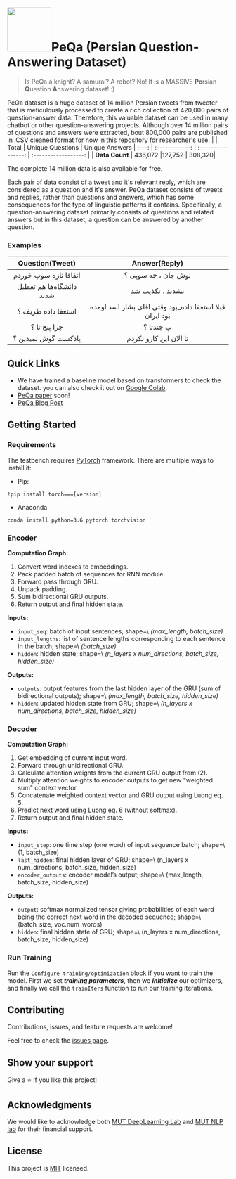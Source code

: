 <h1><img src="https://i.pinimg.com/originals/40/fd/fb/40fdfb3aa832a7e80485f7c37c0b97ad.gif" width="100" height="100">PeQa (Persian Question-Answering Dataset)</h1>

> Is PeQa a knight? A samurai? A robot? No! It is a MASSIVE **Pe**rsian **Q**uestion **A**nswering dataset! :)

PeQa dataset is a huge dataset of 14 million Persian tweets from tweeter that is meticulously processed to create a rich collection of 420,000 pairs of question-answer data. Therefore, this valuable dataset can be used in many chatbot or other question-answering projects. Although over 14 million pairs of questions and answers were extracted, bout 800,000 pairs are published in .CSV cleaned format for now in this repository for researcher's use.
|  | Total | Unique Questions | Unique Answers 
| :---: | :------------: | :----------------: | :------------------: |
| **Data Count** | 436,072  |127,752  |   308,320|         

The complete 14 million data is also available for free.

Each pair of data consist of a tweet and it's relevant reply, which are considered as a question and it's answer. PeQa dataset consists of tweets and replies, rather than questions and answers, which has some consequences for the type of linguistic patterns it contains. Specifically, a question-answering dataset primarily consists of questions and related answers but in this dataset, a question can be answered by another question.

### Examples
| Question(Tweet) | Answer(Reply) |
| :------------: | :----------------: |
|    اتفاقا تازه سوپ خوردم     |       نوش جان ، چه سوپی ؟       |
|    دانشگاه‌ها هم تعطیل شدند     |         نشدند ، تکذیب شد     |
|    استعفا داده ظریف ؟     |     قبلا استعفا داده_بود وقتی اقای بشار اسد اومده بود ایران         |
|     چرا پنج تا ؟    |       پ چندتا ؟       |
|     پادکست گوش نمیدین ؟    |       تا الان این کارو نکردم       |


## Quick Links
- We have trained a baseline model based on transformers to check the dataset. you can also check it out on [Google Colab](https://colab.research.google.com/drive/1ErYuA6Rh582AS-BVKBbqw3gzUbZgAWN7?usp=sharing).
- [PeQa paper]() soon!
- [PeQa Blog Post]()

## Getting Started
### Requirements
The testbench requires [PyTorch](https://pytorch.org/) framework. There are multiple ways to install it:
- Pip:
```
!pip install torch===[version]
```
- Anaconda
```
conda install python=3.6 pytorch torchvision
```
### Encoder
**Computation Graph:**

   1) Convert word indexes to embeddings.
   2) Pack padded batch of sequences for RNN module.
   3) Forward pass through GRU.
   4) Unpack padding.
   5) Sum bidirectional GRU outputs.
   6) Return output and final hidden state.

**Inputs:**

-  ``input_seq``: batch of input sentences; shape=\ *(max_length,
   batch_size)*
-  ``input_lengths``: list of sentence lengths corresponding to each
   sentence in the batch; shape=\ *(batch_size)*
-  ``hidden``: hidden state; shape=\ *(n_layers x num_directions,
   batch_size, hidden_size)*

**Outputs:**

-  ``outputs``: output features from the last hidden layer of the GRU
   (sum of bidirectional outputs); shape=\ *(max_length, batch_size,
   hidden_size)*
-  ``hidden``: updated hidden state from GRU; shape=\ *(n_layers x
   num_directions, batch_size, hidden_size)*

### Decoder
**Computation Graph:**

1) Get embedding of current input word. 
2) Forward through unidirectional GRU. 
3) Calculate attention weights from the current GRU output from (2). 
4) Multiply attention weights to encoder outputs to get new "weighted sum" context vector. 
5) Concatenate weighted context vector and GRU output using Luong eq. 5. 
6) Predict next word using Luong eq. 6 (without softmax). 
7) Return output and final hidden state.

**Inputs:**

- ``input_step``: one time step (one word) of input sequence batch; shape=\ (1, batch_size)
- ``last_hidden``: final hidden layer of GRU; shape=\ (n_layers x num_directions, batch_size, hidden_size)
- ``encoder_outputs``: encoder model’s output; shape=\ (max_length, batch_size, hidden_size)

**Outputs:**

- ``output``: softmax normalized tensor giving probabilities of each word being the correct next word in the decoded sequence; shape=\ (batch_size, voc.num_words)
- ``hidden``: final hidden state of GRU; shape=\ (n_layers x num_directions, batch_size, hidden_size)

### Run Training
Run the `Configure training/optimization` block if you want to train the model.
First we set ***training parameters***, then we ***initialize*** our optimizers, and finally we call the ``trainIters`` function to run our training iterations.


## Contributing

Contributions, issues, and feature requests are welcome!

Feel free to check the [issues page](https://github.com/ZahraArshia/PeQa/issues).

## Show your support

Give a ⭐️ if you like this project!

## Acknowledgments

We would like to acknowledge both [MUT DeepLearning Lab](https://github.com/mut-deep) and [MUT NLP lab](https://github.com/mutnlp) for their financial support.

## License

This project is [MIT](./MIT.md) licensed.

